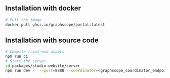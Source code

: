 ## Installation with docker

```bash
# Pull the image
docker pull ghcr.io/graphscope/portal:latest
```

## Installation with source code

```bash
# Compile front-end assets
npm run ci
# Start the server
cd packages/studio-website/server
npm run dev -- --port=8888 --coordinator=<graphscope_coordinator_endpoint> --cypher_endpoint=<graphscope_cypher_endpoint>
```
